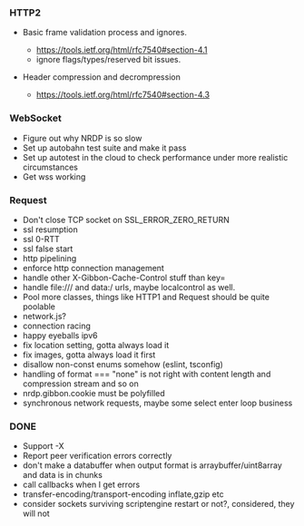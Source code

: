 ### HTTP2
* Basic frame validation process and ignores.
    * https://tools.ietf.org/html/rfc7540#section-4.1
    * ignore flags/types/reserved bit issues.

* Header compression and decrompression
    * https://tools.ietf.org/html/rfc7540#section-4.3

### WebSocket
* Figure out why NRDP is so slow
* Set up autobahn test suite and make it pass
* Set up autotest in the cloud to check performance under more realistic circumstances
* Get wss working

### Request

* Don't close TCP socket on SSL_ERROR_ZERO_RETURN
* ssl resumption
* ssl 0-RTT
* ssl false start
* http pipelining
* enforce http connection management
* handle other X-Gibbon-Cache-Control stuff than key=
* handle file:/// and data:/ urls, maybe localcontrol as well.
* Pool more classes, things like HTTP1 and Request should be quite poolable
* network.js?
* connection racing
* happy eyeballs ipv6
* fix location setting, gotta always load it
* fix images, gotta always load it first
* disallow non-const enums somehow (eslint, tsconfig)
* handling of format === "none" is not right with content length and compression stream and so on
* nrdp.gibbon.cookie must be polyfilled
* synchronous network requests, maybe some select enter loop business

### DONE
* Support -X
* Report peer verification errors correctly
* don't make a databuffer when output format is arraybuffer/uint8array and data is in chunks
* call callbacks when I get errors
* transfer-encoding/transport-encoding inflate,gzip etc
* consider sockets surviving scriptengine restart or not?, considered, they will not

